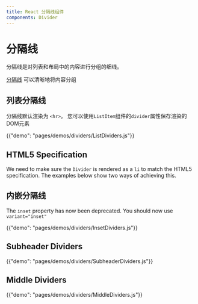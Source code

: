 ```yaml
---
title: React 分隔线组件
components: Divider
---
```

# 分隔线

<p class="description">分隔线是对列表和布局中的内容进行分组的细线。</p>

[分隔线](https://material.io/design/components/dividers.html) 可以清晰地将内容分组

## 列表分隔线

分隔线默认渲染为 `<hr>`。 您可以使用`ListItem`组件的`divider`属性保存渲染的DOM元素

{{"demo": "pages/demos/dividers/ListDividers.js"}}

## HTML5 Specification

We need to make sure the `Divider` is rendered as a `li` to match the HTML5 specification. The examples below show two ways of achieving this.

## 内嵌分隔线

The `inset` property has now been deprecated. You should now use `variant="inset"`

{{"demo": "pages/demos/dividers/InsetDividers.js"}}

## Subheader Dividers

{{"demo": "pages/demos/dividers/SubheaderDividers.js"}}

## Middle Dividers

{{"demo": "pages/demos/dividers/MiddleDividers.js"}}